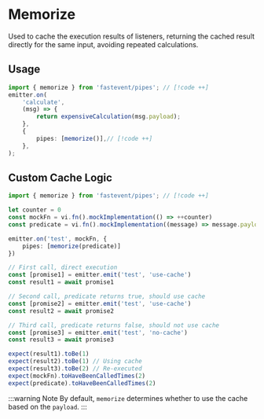# Memorize

Used to cache the execution results of listeners, returning the cached result directly for the same input, avoiding repeated calculations.

## Usage

```typescript
import { memorize } from 'fastevent/pipes'; // [!code ++]
emitter.on(
    'calculate',
    (msg) => {
        return expensiveCalculation(msg.payload);
    },
    {
        pipes: [memorize()],// [!code ++]
    },
);
```

## Custom Cache Logic

```ts
import { memorize } from 'fastevent/pipes'; // [!code ++]

let counter = 0
const mockFn = vi.fn().mockImplementation(() => ++counter)
const predicate = vi.fn().mockImplementation((message) => message.payload === 'use-cache')

emitter.on('test', mockFn, {
    pipes: [memorize(predicate)]
})

// First call, direct execution
const [promise1] = emitter.emit('test', 'use-cache')
const result1 = await promise1

// Second call, predicate returns true, should use cache
const [promise2] = emitter.emit('test', 'use-cache')
const result2 = await promise2

// Third call, predicate returns false, should not use cache
const [promise3] = emitter.emit('test', 'no-cache')
const result3 = await promise3

expect(result1).toBe(1)
expect(result2).toBe(1) // Using cache
expect(result3).toBe(2) // Re-executed
expect(mockFn).toHaveBeenCalledTimes(2)
expect(predicate).toHaveBeenCalledTimes(2)
```


:::warning Note
By default, `memorize` determines whether to use the cache based on the `payload`.
:::